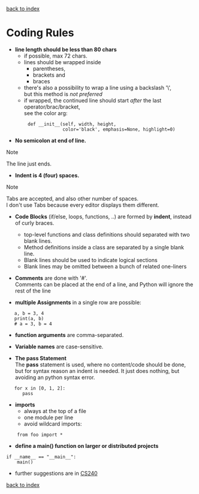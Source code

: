 [back to index](README.md)

# Coding Rules

* **line length should be less than 80 chars**
    * if possible, max 72 chars.
    * lines should be wrapped inside
        * parentheses,
        * brackets and
        * braces
    * there's also a possibility to wrap a line using a backslash '\\',  
      but this method is *not preferred*
    * if wrapped, the continued line should start *after* the last operator/brac/bracket,  
      see the color arg:
```
        def __init__(self, width, height,
                     color='black', emphasis=None, highlight=0)
```
* **No semicolon at end of line.**
> [!NOTE]
> The line just ends.

* **Indent is 4 (four) spaces.**
> [!NOTE]
> Tabs are accepted, and also other number of spaces.  
> I don't use Tabs because every editor displays them different.

* **Code Blocks** (if/else, loops, functions, ..) are formed by **indent**, instead of curly braces.  
  * top-level functions and class definitions should separated with two blank lines.
  * Method definitions inside a class are separated by a single blank line.
  * Blank lines should be used to indicate logical sections
  * Blank lines may be omitted between a bunch of related one-liners

* **Comments** are done with '#'.   
  Comments can be placed at the end of a line, and Python will ignore the rest of the line

* **multiple Assignments** in a single row are possible:
```
   a, b = 3, 4
   print(a, b)
   # a = 3, b = 4
```

* **function arguments** are comma-separated.

* **Variable names** are case-sensitive.

* **The pass Statement**  
The **pass** statement is used, where no content/code should be done, but for syntax reason an indent is needed.
It just does nothing, but avoiding an python syntax error.  
```
   for x in [0, 1, 2]:
      pass
```

* **imports**
   * always at the top of a file 
   * one module per line
   * avoid wildcard imports:
```
    from foo import *
```

* **define a main() function on larger or distributed projects**
```
if __name__ == "__main__":
    main()
```

* further suggestions are in [CS240](https://w3.cs.jmu.edu/spragunr/CS240_F14/style_guide.shtml)
 

[back to index](README.md)
